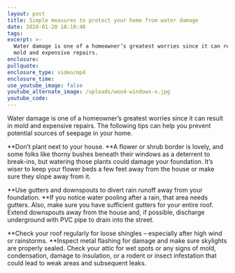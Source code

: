 ```yaml
---
layout: post
title: Simple measures to protect your home from water damage
date: 2020-01-20 18:10:40
tags:
excerpt: >-
  Water damage is one of a homeowner’s greatest worries since it can result in
  mold and expensive repairs.
enclosure:
pullquote:
enclosure_type: video/mp4
enclosure_time:
use_youtube_image: false
youtube_alternate_image: /uploads/wood-windows-x.jpg
youtube_code:
---
```


Water damage is one of a homeowner’s greatest worries since it can result in mold and expensive repairs. The following tips can help you prevent potential sources of seepage in your home.

**Don’t plant next to your house.&nbsp;**A flower or shrub border is lovely, and some folks like thorny bushes beneath their windows as a deterrent to break-ins, but watering those plants could damage your foundation. It’s wiser to keep your flower beds a few feet away from the house or make sure they slope away from it.

**Use gutters and downspouts to divert rain runoff away from your foundation.&nbsp;**If you notice water pooling after a rain, that area needs gutters. Also, make sure you have sufficient gutters for your entire roof. Extend downspouts away from the house and, if possible, discharge underground with PVC pipe to drain into the street.

**Check your roof regularly for loose shingles – especially after high wind or rainstorms.&nbsp;**Inspect metal flashing for damage and make sure skylights are properly sealed. Check your attic for wet spots or any signs of mold, condensation, damage to insulation, or a rodent or insect infestation that could lead to weak areas and subsequent leaks.